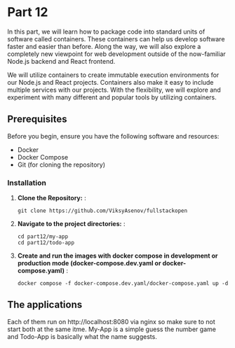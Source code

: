# Part 12

In this part, we will learn how to package code into standard units of software called containers. These containers can help us develop software faster and easier than before. Along the way, we will also explore a completely new viewpoint for web development outside of the now-familiar Node.js backend and React frontend.

We will utilize containers to create immutable execution environments for our Node.js and React projects. Containers also make it easy to include multiple services with our projects. With the flexibility, we will explore and experiment with many different and popular tools by utilizing containers.

## Prerequisites

Before you begin, ensure you have the following software and resources:

- Docker
- Docker Compose
- Git (for cloning the repository)

### Installation

1. **Clone the Repository:**
   :
     ```
     git clone https://github.com/ViksyAsenov/fullstackopen
     ```

2. **Navigate to the project directories:**
   :
     ```
     cd part12/my-app
     cd part12/todo-app
     ```

3. **Create and run the images with docker compose in development or production mode (docker-compose.dev.yaml or docker-compose.yaml)**
   :
     ```
     docker compose -f docker-compose.dev.yaml/docker-compose.yaml up -d
     ```


## The applications

Each of them run on http://localhost:8080 via nginx so make sure to not start both at the same itme. My-App is a simple guess the number game and Todo-App is basically what the name suggests.


